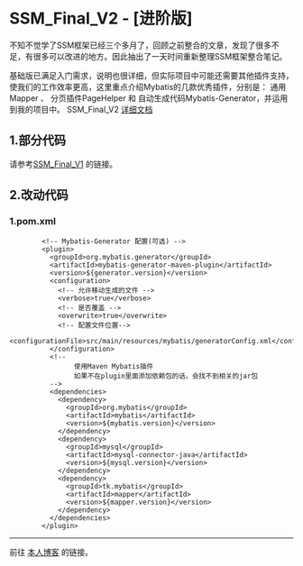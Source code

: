 # SSM_Final_V2 - [进阶版]

  不知不觉学了SSM框架已经三个多月了，回顾之前整合的文章，发现了很多不足，有很多可以改进的地方。因此抽出了一天时间重新整理SSM框架整合笔记。  
  
  基础版已满足入门需求，说明也很详细，但实际项目中可能还需要其他插件支持，使我们的工作效率更高，这里重点介绍Mybatis的几款优秀插件，分别是： 通用Mapper 、 分页插件PageHelper 和 自动生成代码Mybatis-Generator，并运用到我的项目中。 
  SSM_Final_V2 [详细文档](https://blog.csdn.net/q343509740/article/details/81047184) 
  
## 1.部分代码
  请参考[SSM_Final_V1](https://github.com/q343509740/SSM_Final/tree/master/SSM_Final_V1) 的链接。

## 2.改动代码
### 1.pom.xml 
```
        <!-- Mybatis-Generator 配置(可选) -->
        <plugin>
          <groupId>org.mybatis.generator</groupId>
          <artifactId>mybatis-generator-maven-plugin</artifactId>
          <version>${generator.version}</version>
          <configuration>
            <!-- 允许移动生成的文件 -->
            <verbose>true</verbose>
            <!-- 是否覆盖 -->
            <overwrite>true</overwrite>
            <!-- 配置文件位置-->
            <configurationFile>src/main/resources/mybatis/generatorConfig.xml</configurationFile>
          </configuration>
          <!--
                使用Maven Mybatis插件
                如果不在plugin里面添加依赖包的话，会找不到相关的jar包
          -->
          <dependencies>
            <dependency>
              <groupId>org.mybatis</groupId>
              <artifactId>mybatis</artifactId>
              <version>${mybatis.version}</version>
            </dependency>
            <dependency>
              <groupId>mysql</groupId>
              <artifactId>mysql-connector-java</artifactId>
              <version>${mysql.version}</version>
            </dependency>
            <dependency>
              <groupId>tk.mybatis</groupId>
              <artifactId>mapper</artifactId>
              <version>${mapper.version}</version>
            </dependency>
          </dependencies>
        </plugin>
```


---  
前往 [本人博客](https://blog.csdn.net/q343509740) 的链接。
